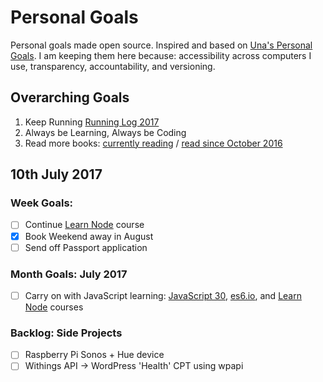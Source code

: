 Personal Goals
==============

Personal goals made open source. Inspired and based on [Una's Personal Goals](https://github.com/una/personal-goals). I am keeping them here because: accessibility across computers I use, transparency, accountability, and versioning.

## Overarching Goals
1. Keep Running [Running Log 2017](/running/2017-weekly.md)
2. Always be Learning, Always be Coding
3. Read more books: [currently reading](/books/books-in-progress.md) / [read since October 2016](/books/books-read.md)

## 10th July 2017

### Week Goals:
- [ ] Continue [Learn Node](https://learnnode.com) course
- [x] Book Weekend away in August
- [ ] Send off Passport application

### Month Goals: July 2017
- [ ] Carry on with JavaScript learning: [JavaScript 30](https://javascript30.com/), [es6.io](https://es6.io), and [Learn Node](https://learnnode.com) courses

### Backlog: Side Projects
- [ ] Raspberry Pi Sonos + Hue device
- [ ] Withings API -> WordPress 'Health' CPT using wpapi

